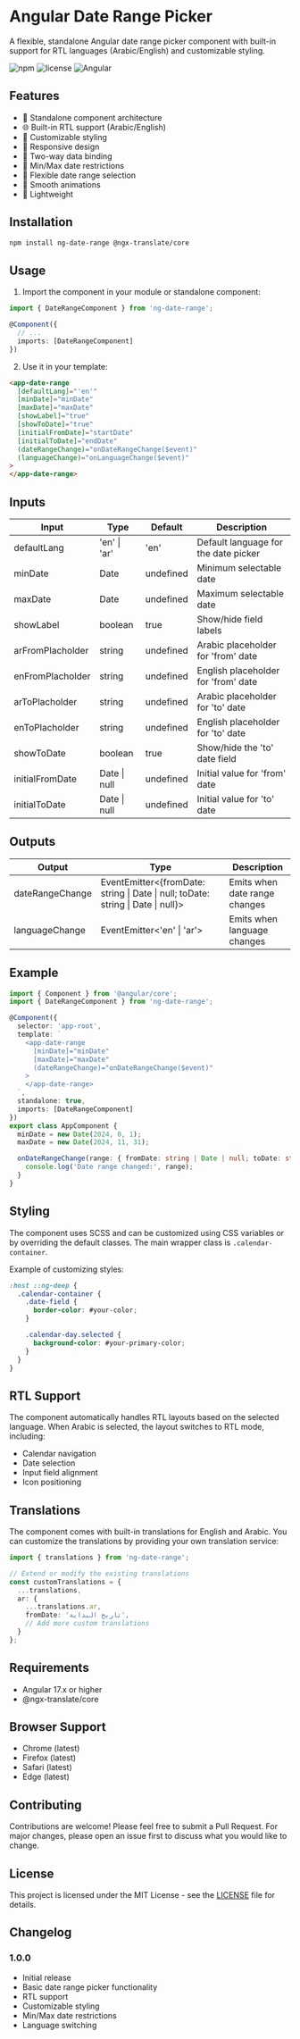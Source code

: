 # Angular Date Range Picker

A flexible, standalone Angular date range picker component with built-in support for RTL languages (Arabic/English) and customizable styling.

![npm](https://img.shields.io/npm/v/ng-date-range)
![license](https://img.shields.io/npm/l/ng-date-range)
![Angular](https://img.shields.io/badge/Angular-17.x-red)

## Features

- 📅 Standalone component architecture
- 🌐 Built-in RTL support (Arabic/English)
- 🎨 Customizable styling
- 📱 Responsive design
- 🔄 Two-way data binding
- 🎯 Min/Max date restrictions
- 🧩 Flexible date range selection
- 💫 Smooth animations
- 🎈 Lightweight

## Installation

```bash
npm install ng-date-range @ngx-translate/core
```

## Usage

1. Import the component in your module or standalone component:

```typescript
import { DateRangeComponent } from 'ng-date-range';

@Component({
  // ...
  imports: [DateRangeComponent]
})
```

2. Use it in your template:

```html
<app-date-range
  [defaultLang]="'en'"
  [minDate]="minDate"
  [maxDate]="maxDate"
  [showLabel]="true"
  [showToDate]="true"
  [initialFromDate]="startDate"
  [initialToDate]="endDate"
  (dateRangeChange)="onDateRangeChange($event)"
  (languageChange)="onLanguageChange($event)"
>
</app-date-range>
```

## Inputs

| Input | Type | Default | Description |
|-------|------|---------|-------------|
| defaultLang | 'en' \| 'ar' | 'en' | Default language for the date picker |
| minDate | Date | undefined | Minimum selectable date |
| maxDate | Date | undefined | Maximum selectable date |
| showLabel | boolean | true | Show/hide field labels |
| arFromPlacholder | string | undefined | Arabic placeholder for 'from' date |
| enFromPlacholder | string | undefined | English placeholder for 'from' date |
| arToPlacholder | string | undefined | Arabic placeholder for 'to' date |
| enToPlacholder | string | undefined | English placeholder for 'to' date |
| showToDate | boolean | true | Show/hide the 'to' date field |
| initialFromDate | Date \| null | undefined | Initial value for 'from' date |
| initialToDate | Date \| null | undefined | Initial value for 'to' date |

## Outputs

| Output | Type | Description |
|--------|------|-------------|
| dateRangeChange | EventEmitter<{fromDate: string \| Date \| null; toDate: string \| Date \| null}> | Emits when date range changes |
| languageChange | EventEmitter<'en' \| 'ar'> | Emits when language changes |

## Example

```typescript
import { Component } from '@angular/core';
import { DateRangeComponent } from 'ng-date-range';

@Component({
  selector: 'app-root',
  template: `
    <app-date-range
      [minDate]="minDate"
      [maxDate]="maxDate"
      (dateRangeChange)="onDateRangeChange($event)"
    >
    </app-date-range>
  `,
  standalone: true,
  imports: [DateRangeComponent]
})
export class AppComponent {
  minDate = new Date(2024, 0, 1);
  maxDate = new Date(2024, 11, 31);

  onDateRangeChange(range: { fromDate: string | Date | null; toDate: string | Date | null }) {
    console.log('Date range changed:', range);
  }
}
```

## Styling

The component uses SCSS and can be customized using CSS variables or by overriding the default classes. The main wrapper class is `.calendar-container`.

Example of customizing styles:

```scss
:host ::ng-deep {
  .calendar-container {
    .date-field {
      border-color: #your-color;
    }

    .calendar-day.selected {
      background-color: #your-primary-color;
    }
  }
}
```

## RTL Support

The component automatically handles RTL layouts based on the selected language. When Arabic is selected, the layout switches to RTL mode, including:

- Calendar navigation
- Date selection
- Input field alignment
- Icon positioning

## Translations

The component comes with built-in translations for English and Arabic. You can customize the translations by providing your own translation service:

```typescript
import { translations } from 'ng-date-range';

// Extend or modify the existing translations
const customTranslations = {
  ...translations,
  ar: {
    ...translations.ar,
    fromDate: 'تاريخ البداية',
    // Add more custom translations
  }
};
```

## Requirements

- Angular 17.x or higher
- @ngx-translate/core

## Browser Support

- Chrome (latest)
- Firefox (latest)
- Safari (latest)
- Edge (latest)

## Contributing

Contributions are welcome! Please feel free to submit a Pull Request. For major changes, please open an issue first to discuss what you would like to change.

## License

This project is licensed under the MIT License - see the [LICENSE](LICENSE) file for details.

## Changelog

### 1.0.0
- Initial release
- Basic date range picker functionality
- RTL support
- Customizable styling
- Min/Max date restrictions
- Language switching
